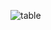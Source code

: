 ![table](https://github.com/jayesh-bhoge0793/table.github.io/assets/118715783/e898a270-94d7-42b0-9eda-c7d8ad8c043a)

